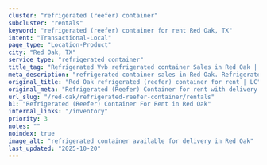 ```yaml
---
cluster: "refrigerated (reefer) container"
subcluster: "rentals"
keyword: "refrigerated (reefer) container for rent Red Oak, TX"
intent: "Transactional-Local"
page_type: "Location-Product"
city: "Red Oak, TX"
service_type: "refrigerated container"
title_tag: "Refrigerated Vvb refrigerated container Sales in Red Oak | LC Container"
meta_description: "refrigerated container sales in Red Oak. Refrigerated containers with climate control. Fast delivery, competitive pricing. Serving refrigerated reefer container area. Quote ID: S4B. Call (214) 524-4168 for your free quote today."
original_title: "Red Oak refrigerated (reefer) container for rent | LC"
original_meta: "Refrigerated (Reefer) Container for rent with delivery in Red Oak, TX. LC Container — local Since 2003. Get pricing today."
url_slug: "/red-oak/refrigerated-reefer-container/rentals"
h1: "Refrigerated (Reefer) Container For Rent in Red Oak"
internal_links: "/inventory"
priority: 3
notes: ""
noindex: true
image_alt: "refrigerated container available for delivery in Red Oak"
last_updated: "2025-10-20"
---
```


<!-- TODO: Add unique city/inventory copy, images, and internal links here. -->

